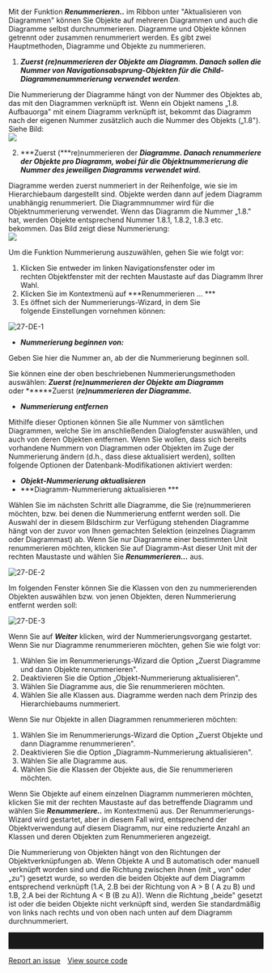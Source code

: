 

Mit der Funktion ***Renummerieren..*** im Ribbon unter "Aktualisieren
von Diagrammen" können Sie Objekte auf mehreren Diagrammen und auch die
Diagramme selbst durchnummerieren. Diagramme und Objekte können getrennt
oder zusammen renummeriert werden. Es gibt zwei Hauptmethoden, Diagramme
und Objekte zu nummerieren. 

1.  ***Zuerst (***re)nummerieren der*** Objekte am Diagramm. Danach
    sollen die Nummer von Navigationsabsprung-Objekten für die
    Child-Diagrammenummerierung verwendet werden***.

Die Nummerierung der Diagramme hängt von der Nummer des Objektes ab, das
mit den Diagrammen verknüpft ist. Wenn ein Objekt namens „1.8.
Aufbauorga" mit einem Diagramm verknüpft ist, bekommt das Diagramm nach
der eigenen Nummer zusätzlich auch die Nummer des Objekts („1.8"). Siehe
Bild:  
![](//images.ctfassets.net/utx1h0gfm1om/1WYtKH3UBCEEi8UoGkmkWU/f117804688bb92b5ba9c78fb5d9e0e8a/1018376.png)

2. ***Zuerst (***re)nummerieren der ***Diagramme. Danach renummeriere
der Objekte pro Diagramm, wobei für die Objektnummerierung die Nummer
des jeweiligen Diagramms verwendet wird.***

Diagramme werden zuerst nummeriert in der Reihenfolge, wie sie im
Hierarchiebaum dargestellt sind. Objekte werden dann auf jedem Diagramm
unabhängig renummeriert. Die Diagrammnummer wird für die
Objektnummerierung verwendet. Wenn das Diagramm die Nummer „1.8." hat,
werden Objekte entsprechend Nummer 1.8.1, 1.8.2, 1.8.3 etc. bekommen.
Das Bild zeigt diese Nummerierung:  
![](//images.ctfassets.net/utx1h0gfm1om/5iveKrliAMSMmYGMMqmWw/493bfad80567d4c7d5ba58c22182d09f/1018380.png)

Um die Funktion Nummerierung auszuwählen, gehen Sie wie folgt vor:

1.  Klicken Sie entweder im linken Navigationsfenster oder im
    rechten Objektfenster mit der rechten Maustaste auf das Diagramm
    Ihrer Wahl.
2.  Klicken Sie im Kontextmenü auf ***Renummerieren … ***
3.  Es öffnet sich der Nummerierungs-Wizard, in dem Sie
    folgende Einstellungen vornehmen können: 

![27-DE-1](//images.ctfassets.net/6mz8d8cle1nl/MbVOcTKbW68MYc4kMuU2O/c341cbdc996e5718e9915226433c9ec9/27-DE-1.png)
  

-   ***Nummerierung beginnen von:***

Geben Sie hier die Nummer an, ab der die Nummerierung beginnen soll.

Sie können eine der oben beschriebenen Nummerierungsmethoden
auswählen: ***Zuerst (***re)nummerieren der*** Objekte am Diagramm***
oder ******Zuerst (***re)nummerieren der ***Diagramme.******

-   ***Nummerierung entfernen***

Mithilfe dieser Optionen können Sie alle Nummer von sämtlichen
Diagrammen, welche Sie im anschließenden Dialogfenster auswählen, und
auch von deren Objekten entfernen. Wenn Sie wollen, dass sich bereits
vorhandene Nummern von Diagrammen oder Objekten im Zuge der Nummerierung
ändern (d.h., dass diese aktualisiert werden), sollten folgende Optionen
der Datenbank-Modifikationen aktiviert werden:

-   ***Objekt-Nummerierung aktualisieren***
-   ***Diagramm-Nummerierung aktualisieren ***

Wählen Sie im nächsten Schritt alle Diagramme, die Sie (re)nummerieren
möchten, bzw. bei denen die Nummerierung entfernt werden soll. Die
Auswahl der in diesem Bildschirm zur Verfügung stehenden Diagramme hängt
von der zuvor von Ihnen gemachten Selektion (einzelnes Diagramm oder
Diagrammast) ab. Wenn Sie nur Diagramme einer bestimmten Unit
renummerieren möchten, klicken Sie auf Diagramm-Ast dieser Unit mit der
rechten Maustaste und wählen Sie ***Renummerieren…*** aus.

![27-DE-2](//images.ctfassets.net/6mz8d8cle1nl/3NqE93vLTq4UIOMisESSi/960eb601dae7f00aa9412347b72bdd96/27-DE-2.png)

Im folgenden Fenster können Sie die Klassen von den zu nummerierenden
Objekten auswählen bzw. von jenen Objekten, deren Nummerierung entfernt
werden soll:

![27-DE-3](//images.ctfassets.net/6mz8d8cle1nl/2IwwPIuiFGAgO6GQcgKM0S/b0a2121eb62bc6ee173a1e4101c729bf/27-DE-3.png)

Wenn Sie auf ***Weiter*** klicken, wird der Nummerierungsvorgang
gestartet. Wenn Sie nur Diagramme renummerieren möchten, gehen Sie wie
folgt vor:

1.  Wählen Sie im Renummerierungs-Wizard die Option „Zuerst Diagramme
    und dann Objekte renummerieren".
2.  Deaktivieren Sie die Option „Objekt-Nummerierung aktualisieren".
3.  Wählen Sie Diagramme aus, die Sie renummerieren möchten.
4.  Wählen Sie alle Klassen aus. Diagramme werden nach dem Prinzip des
    Hierarchiebaums nummeriert.

Wenn Sie nur Objekte in allen Diagrammen renummerieren möchten:

1.  Wählen Sie im Renummerierungs-Wizard die Option „Zuerst Objekte und
    dann Diagramme renummerieren".
2.  Deaktivieren Sie die Option „Diagramm-Nummerierung aktualisieren".
3.  Wählen Sie alle Diagramme aus.
4.  Wählen Sie die Klassen der Objekte aus, die Sie renummerieren
    möchten. 

Wenn Sie Objekte auf einem einzelnen Diagramm nummerieren möchten,
klicken Sie mit der rechten Maustaste auf das betreffende Diagramm und
wählen Sie ***Renummeriere..*** im Kontextmenü aus. Der
Renummerierungs-Wizard wird gestartet, aber in diesem Fall wird,
entsprechend der Objektverwendung auf diesem Diagramm, nur eine
reduzierte Anzahl an Klassen und deren Objekten zum Renummerieren
angezeigt.

Die Nummerierung von Objekten hängt von den Richtungen der
Objektverknüpfungen ab. Wenn Objekte A und B automatisch oder manuell
verknüpft worden sind und die Richtung zwischen ihnen (mit „ von" oder
„zu") gesetzt wurde, so werden die beiden Objekte auf dem Diagramm
entsprechend verknüpft (1.A, 2.B bei der Richtung von A &gt; B ( A zu B)
und 1.B, 2.A bei der Richtung A &lt; B (B zu A)). Wenn die Richtung
„beide" gesetzt ist oder die beiden Objekte nicht verknüpft sind, werden
Sie standardmäßig von links nach rechts und von oben nach unten auf dem
Diagramm durchnummeriert.


<hr style="padding-top:2rem" />
<a href="https://github.com/process4/docs/issues" target="_blank" class="bgw btn btn-primary btn-lg shadow-sm">Report an issue</a>
<a href="https://github.com/process4/docs" target="_blank" class="bgw btn btn-primary btn-lg shadow-sm" style="margin-left:10px;">View source code</a>